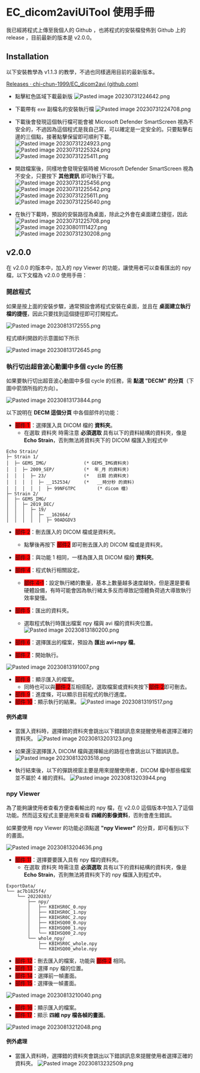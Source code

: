 # EC_dicom2aviUiTool 使用手冊
 我已經將程式上傳至我個人的 Github ，也將程式的安裝檔發佈到 Github 上的 release ，目前最新的版本是 v2.0.0。


## Installation

以下安裝教學為 v1.1.3 的教學，不過也同樣適用目前的最新版本。

[Releases · chi-chun-1999/EC_dicom2avi (github.com)](https://github.com/chi-chun-1999/EC_dicom2avi)



- 點擊紅色區域下載最新版
![Pasted image 20230731224642.png](.assert/Pasted%20image%2020230731224642.png)

- 下載帶有 `exe` 副檔名的安裝執行檔
![Pasted image 20230731224708.png](.assert/Pasted%20image%2020230731224708.png)

- 下載後會發現這個執行檔可能會被 Microsoft Defender SmartScreen 視為不安全的，不過因為這個程式是我自己寫，可以確定是一定安全的。只要點擊右邊的三個點，接著點擊保留即可順利下載。
![Pasted image 20230731224923.png](.assert/Pasted%20image%2020230731224923.png)
![Pasted image 20230731225324.png](.assert/Pasted%20image%2020230731225324.png)
![Pasted image 20230731225411.png](.assert/Pasted%20image%2020230731225411.png)

- 開啟檔案後，同樣地會發現安裝時被 Microsoft Defender SmartScreen 視為不安全，只要按下 __其他資訊__ 即可執行下載。 
![Pasted image 20230731225456.png](.assert/Pasted%20image%2020230731225456.png)
![Pasted image 20230731225542.png](.assert/Pasted%20image%2020230731225542.png)
![Pasted image 20230731225611.png](.assert/Pasted%20image%2020230731225611.png)
![Pasted image 20230731225640.png](.assert/Pasted%20image%2020230731225640.png)

- 在執行下載時，預設的安裝路徑為桌面，除此之外會在桌面建立捷徑，因此
![Pasted image 20230731225708.png](.assert/Pasted%20image%2020230731225708.png)
![Pasted image 20230801111427.png](.assert/Pasted%20image%2020230801111427.png)
![Pasted image 20230731230208.png](.assert/Pasted%20image%2020230731230208.png)



## v2.0.0 

在 v2.0.0 的版本中，加入的 npy Viewer 的功能，讓使用者可以查看匯出的 npy 檔，以下文檔為 v2.0.0 使用手冊：

### 開啟程式

如果是按上面的安裝步驟，通常預設會將程式安裝在桌面，並且在 __桌面建立執行檔的捷徑__，因此只要找到這個捷徑即可打開程式。

![Pasted image 20230813172555.png](.assert/Pasted%20image%2020230813172555.png)

程式順利開啟的示意圖如下所示

![Pasted image 20230813172645.png](.assert/Pasted%20image%2020230813172645.png)

### 執行切出超音波心動圖中多個 cycle 的任務


如果要執行切出超音波心動圖中多個 cycle 的任務，需 __點選 "DECM" 的分頁__（下圖中箭頭所指的方向）。

![Pasted image 20230813173844.png](.assert/Pasted%20image%2020230813173844.png)

以下說明在 __DECM 這個分頁__ 中各個部件的功能：

- <font style="background: red">部件 1 </font>：選擇匯入具 DICOM 檔的 __資料夾__。
	- 在選取 資料夾 時需注意 __必須選取__ 具有以下的資料結構的資料夾，像是 __Echo Strain__，否則無法將資料夾下的 DICOM 檔匯入到程式中
```
Echo Strain/
├─ Strain 1/
│  ├─ GEMS_IMG/              (* GEMS_IMG資料夾)
│  │  ├─ 2009_SEP/           (*  年_月 的資料夾)
│  │  │  ├─ 23/              (*   日期 的資料夾)
│  │  │  │  ├─ __152534/     (*   __時分秒 的資料)
│  │  │  │  │  ├─ 99NFGTPC        (* dicom 檔)
├─ Strain 2/
│  ├─ GEMS_IMG/
│  │  ├─ 2019_DEC/
│  │  │  ├─ 19/
│  │  │  │  ├─ __162664/
│  │  │  │  │  ├─ 90ADGDV3         
```
- <font style="background: red">部件 2</font>：刪去匯入的 DICOM 檔或是資料夾。
	- 點擊後再按下  <font style="background: red">部件2</font> 即可刪去匯入的 DICOM 檔或是資料夾。
- <font style="background: red">部件 3</font>：與功能 1 相同，一樣為匯入具 DICOM 檔的 __資料夾__。
- <font style="background:red">部件 4</font>：程式執行相關設定。
	- <font style="background: red">部件 4-1</font>：設定執行緖的數量，基本上數量越多速度越快，但是還是要看硬體設備，有時可能會因為執行緒太多反而導致記憶體負荷過大導致執行效率變慢。
- <font style="background: red">部件 5</font>：匯出的資料夾。
	- 選取程式執行時匯出檔案 npy 檔與 avi 檔的資料夾位置。
![Pasted image 20230813180200.png](.assert/Pasted%20image%2020230813180200.png)

- <font style="background: red">部件 6</font>：選擇匯出的檔案，預設為 __匯出 avi+npy 檔__。
- <font style="background: red">部件 7</font>：開始執行。

![Pasted image 20230813191007.png](.assert/Pasted%20image%2020230813191007.png)

- <font style="background: red">部件 8</font>：顯示匯入的檔案。
	- 同時也可以與<font style="background: red">部件 2</font>互相搭配，選取檔案或資料夾按下<font style="background: red">部件 2</font>即可刪去。
- <font style="background: red">部件 9</font>：進度條，可以顯示目前程式的執行進度。
- <font style="background: red">部件 10</font>：顯示執行的結果。
![Pasted image 20230813191517.png](.assert/Pasted%20image%2020230813191517.png)
#### 例外處理

- 當匯入資料時，選擇錯的資料夾會跳出以下錯誤訊息來提醒使用者選擇正確的資料夾。
![Pasted image 20230813203123.png](.assert/Pasted%20image%2020230813203123.png)

- 如果還沒選擇匯入 DICOM 檔與選擇輸出的路徑也會跳出以下錯誤訊息。
![Pasted image 20230813203518.png](.assert/Pasted%20image%2020230813203518.png)
- 執行結束後，以下的彈跳視窗主要是用來提醒使用者，DICOM 檔中那些檔案並不屬於 4 維的資料。
![Pasted image 20230813203944.png](.assert/Pasted%20image%2020230813203944.png)

### npy Viewer

為了能夠讓使用者查看方便查看輸出的 npy 檔，在 v2.0.0 這個版本中加入了這個功能。然而這支程式主要是用來查看 __四維的影像資料__，否則會產生錯誤。

如果要使用 npy Viewer 的功能必須點選 __"npy Viewer"__ 的分頁，即可看到以下的畫面。

![Pasted image 20230813204636.png](.assert/Pasted%20image%2020230813204636.png)
- <font style="background: red">部件 11</font>：選擇要要匯入具有 npy 檔的資料夾。
	- 在選取 資料夾 時需注意 __必須選取__ 具有以下的資料結構的資料夾，像是 __Echo Strain__，否則無法將資料夾下的 npy 檔匯入到程式中。
```
ExportData/
└── ac7b1825f4/
    └── 20220203/
        ├── npy/
        │   ├── KBIHSR0C_0.npy
        │   ├── KBIHSR0C_1.npy
        │   ├── KBIHSR0C_2.npy
        │   ├── KBIHSQ00_0.npy
        │   ├── KBIHSQ00_1.npy
        │   └── KBIHSQ00_2.npy
        └── whole_npy/
            ├── KBIHSR0C_whole.npy
            └── KBIHSQ00_whole.npy
```
- <font style="background: red">部件 12</font>：刪去匯入的檔案，功能與 <font style="background: red">部件 2</font> 相同。
- <font style="background: red">部件 13</font>：選擇 npy 檔的位置。
- <font style="background: red">部件 14</font>：選擇前一幀畫面。
- <font style="background: red">部件 15</font>：選擇後一幀畫面。
 
![Pasted image 20230813210040.png](.assert/Pasted%20image%2020230813210040.png)

- <font style="background: red">部件 16</font>：顯示匯入的檔案。
- <font style="background: red">部件 17</font>：顯示 __四維 npy 檔各幀的畫面__。

![Pasted image 20230813212048.png](.assert/Pasted%20image%2020230813212048.png)

#### 例外處理
- 當匯入資料時，選擇錯的資料夾會跳出以下錯誤訊息來提醒使用者選擇正確的資料夾。
![Pasted image 20230813232509.png](.assert/Pasted%20image%2020230813232509.png)